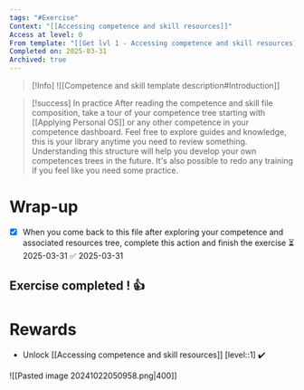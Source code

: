 ```yaml
---
tags: "#Exercise"
Context: "[[Accessing competence and skill resources]]"
Access at level: 0
From template: "[[Get lvl 1 - Accessing competence and skill resources]]"
Completed on: 2025-03-31
Archived: true
---
```



> [!Info] 
> ![[Competence and skill template description#Introduction]]

> [!success] In practice
> After reading the competence and skill file composition, take a tour of your competence tree starting with [[Applying Personal OS]] or any other competence in your competence dashboard. Feel free to explore guides and knowledge, this is your library anytime you need to review something. Understanding this structure will help you develop your own competences trees in the future. It's also possible to redo any training if you feel like you need some practice. 

# Wrap-up

- [x] When you come back to this file after exploring your competence and associated resources tree, complete this action and finish the exercise ⏳ 2025-03-31 ✅ 2025-03-31

## Exercise completed ! 👍 

# Rewards

- Unlock [[Accessing competence and skill resources]] [level::1] ✔️

![[Pasted image 20241022050958.png|400]]

